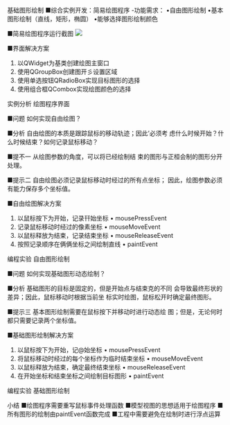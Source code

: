 基础图形绘制
■综合实例开发：简易绘图程序
-功能需求：
•自甶图形绘制
•基本图形绘制（直线，矩形，椭圆）
•能够选择图形绘制颜色

■简易绘图程序运行截图
![](_v_images_/.png)

■界面解决方案
1. 以QWidget为基类创建绘图主窗口
2. 使用QGroupBox创建图开彡设置区域
3. 使用单选按钮QRadioBox实现目标图形的选择
4. 使用组合框QCombox实现绘图颜色的选择

实例分析 绘图程序界面

■问题
如何实现自由绘图？

■分析
自由绘图的本质是跟踪鼠标的移动轨迹；因此’必须考
虑什么时候开始？什么时候结束？如何记录鼠标移动？

■提不一
从绘图参数的角度，可以将已经绘制结
束的图形与正桓会制的图形分开处理。

■提示二
自由绘图必须记录鼠标移动时经过的所有点坐标；
因此，绘图参数必须有能力保存多个坐标值。

■自甶绘图解决方案
1. 以鼠标按下为开始，记录幵始坐标
• mousePressEvent
2. 记录鼠标移动时经过的像素坐标
• mouseMoveEvent
3. 以鼠标释放为结束，记录结束坐标
• mouseReleaseEvent
4. 按照记录顺序在俩俩坐标之间绘制直线
• paintEvent

编程实验 自由图形绘制

■问题
如何实现基础图形动态绘制？

■分析
基础图形的目标是固定的，但是开始点与结束克的不同
会导致最终形状的差异；因此，鼠标移动时根据当前坐
标实时绘图，鼠标松开时确定最终图形。

■提示三
基本图形绘制需要在鼠标按下并移动时进行动态绘
图；但是，无论何时都只需要记录两个坐标值。

■基础图形绘制解决方案
1. 以鼠标按下为开始，记@始坐标
• mousePressEvent
2. 将鼠标移动时经过的每个坐标作为临时结束坐标
• mouseMoveEvent
3. 以鼠标释放为结束，确定最终结束坐标
• mouseReleaseEvent
4. 在开始坐标和结束坐标之间绘制目标图形
• paintEvent

编程实验 基础图形绘制

小结
■绘图程序需要重写鼠标事件处理函数
■模型视图的思想适用于绘图程序
■所有图形的绘制由paintEvent函数完成
■工程中需要避免在绘制时进行浮点运算

